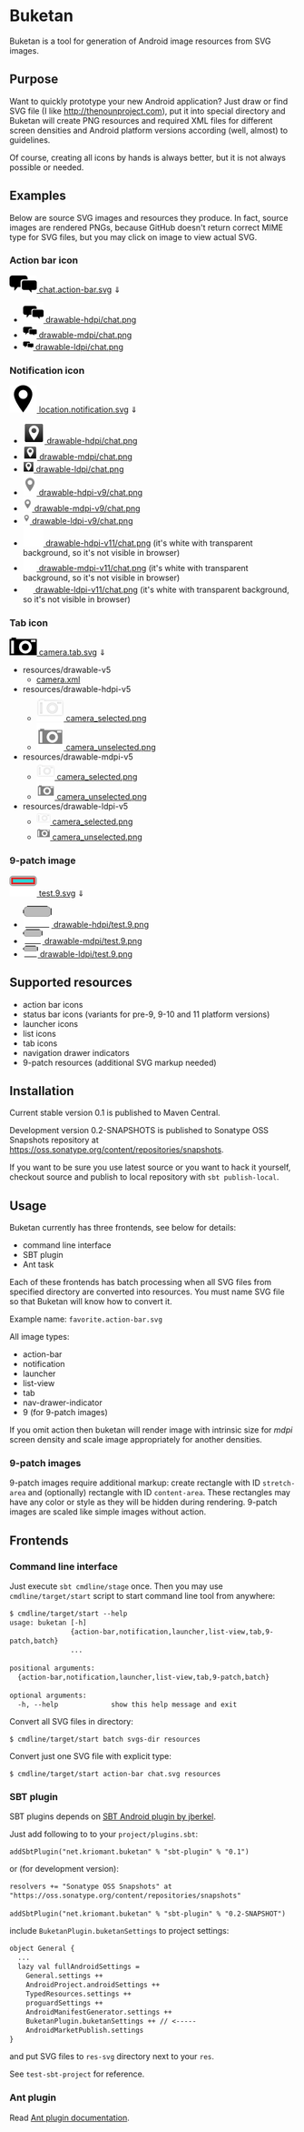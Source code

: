 # Buketan

Buketan is a tool for generation of Android image resources from SVG images.

## Purpose

Want to quickly prototype your new Android application? Just draw or find SVG file (I like http://thenounproject.com), put it into special directory and Buketan will create PNG resources and required XML files for different screen densities and Android platform versions according (well, almost) to guidelines.

Of course, creating all icons by hands is always better, but it is not always possible or needed.

## Examples

Below are source SVG images and resources they produce.
In fact, source images are rendered PNGs, because GitHub doesn't return correct MIME type for SVG files, but you may click on image to view actual SVG.

### Action bar icon

[![chat icon](assets/chat.action-bar.png) chat.action-bar.svg](svgs/chat.action-bar.svg)
⇓
- [![](resources/drawable-hdpi/chat.png) drawable-hdpi/chat.png](resources/drawable-hdpi/chat.png)
- [![](resources/drawable-mdpi/chat.png) drawable-mdpi/chat.png](resources/drawable-mdpi/chat.png)
- [![](resources/drawable-ldpi/chat.png) drawable-ldpi/chat.png](resources/drawable-ldpi/chat.png)

### Notification icon

[![location icon](assets/location.notification.png) location.notification.svg](svgs/location.notification.svg)
⇓
- [![](resources/drawable-hdpi/location.png) drawable-hdpi/chat.png](resources/drawable-hdpi/location.png)
- [![](resources/drawable-mdpi/location.png) drawable-mdpi/chat.png](resources/drawable-mdpi/location.png)
- [![](resources/drawable-ldpi/location.png) drawable-ldpi/chat.png](resources/drawable-ldpi/location.png)
- [![](resources/drawable-hdpi-v9/location.png) drawable-hdpi-v9/chat.png](resources/drawable-hdpi-v9/location.png)
- [![](resources/drawable-mdpi-v9/location.png) drawable-mdpi-v9/chat.png](resources/drawable-mdpi-v9/location.png)
- [![](resources/drawable-ldpi-v9/location.png) drawable-ldpi-v9/chat.png](resources/drawable-ldpi-v9/location.png)
- [![](resources/drawable-hdpi-v11/location.png) drawable-hdpi-v11/chat.png](resources/drawable-hdpi-v11/location.png) (it's white with transparent background, so it's not visible in browser)
- [![](resources/drawable-mdpi-v11/location.png) drawable-mdpi-v11/chat.png](resources/drawable-mdpi-v11/location.png) (it's white with transparent background, so it's not visible in browser)
- [![](resources/drawable-ldpi-v11/location.png) drawable-ldpi-v11/chat.png](resources/drawable-ldpi-v11/location.png) (it's white with transparent background, so it's not visible in browser)

### Tab icon

[![tab icon](assets/camera.tab.png) camera.tab.svg](svgs/camera.tab.svg)
⇓
- resources/drawable-v5
    - [camera.xml](resources/drawable-v5/camera.xml)
- resources/drawable-hdpi-v5
    - [![](resources/drawable-hdpi-v5/camera_selected.png) camera_selected.png](resources/drawable-hdpi-v5/camera_selected.png)
    - [![](resources/drawable-hdpi-v5/camera_unselected.png) camera_unselected.png](resources/drawable-hdpi-v5/camera_unselected.png)
- resources/drawable-mdpi-v5
    - [![](resources/drawable-mdpi-v5/camera_selected.png) camera_selected.png](resources/drawable-mdpi-v5/camera_selected.png)
    - [![](resources/drawable-mdpi-v5/camera_unselected.png) camera_unselected.png](resources/drawable-mdpi-v5/camera_unselected.png)
- resources/drawable-ldpi-v5
    - [![](resources/drawable-ldpi-v5/camera_selected.png) camera_selected.png](resources/drawable-ldpi-v5/camera_selected.png)
    - [![](resources/drawable-ldpi-v5/camera_unselected.png) camera_unselected.png](resources/drawable-ldpi-v5/camera_unselected.png)

### 9-patch image

[![9-patch icon](assets/test.9.png) test.9.svg](svgs/test.9.svg)
⇓
- [![](resources/drawable-hdpi/test.9.png) drawable-hdpi/test.9.png](resources/drawable-hdpi/test.9.png)
- [![](resources/drawable-mdpi/test.9.png) drawable-mdpi/test.9.png](resources/drawable-mdpi/test.9.png)
- [![](resources/drawable-ldpi/test.9.png) drawable-ldpi/test.9.png](resources/drawable-ldpi/test.9.png)

## Supported resources

* action bar icons
* status bar icons (variants for pre-9, 9-10 and 11 platform versions)
* launcher icons
* list icons
* tab icons
* navigation drawer indicators
* 9-patch resources (additional SVG markup needed)

## Installation

Current stable version 0.1 is published to Maven Central.

Development version 0.2-SNAPSHOTS is published to Sonatype OSS Snapshots repository at https://oss.sonatype.org/content/repositories/snapshots.

If you want to be sure you use latest source or you want to hack it yourself, checkout source and publish to local repository with `sbt publish-local`.

## Usage

Buketan currently has three frontends, see below for details:
* command line interface
* SBT plugin
* Ant task

Each of these frontends has batch processing when all SVG files from specified directory are converted into resources. You must name SVG file so that Buketan will know how to convert it.

Example name: `favorite.action-bar.svg`

All image types:
* action-bar
* notification
* launcher
* list-view
* tab
* nav-drawer-indicator
* 9 (for 9-patch images)

If you omit action then buketan will render image with intrinsic size for *mdpi* screen density and scale image appropriately for another densities.

### 9-patch images

9-patch images require additional markup: create rectangle with ID `stretch-area` and (optionally) rectangle with ID `content-area`. These rectangles may have any color or style as they will be hidden during rendering.
9-patch images are scaled like simple images without action.

## Frontends

### Command line interface

Just execute `sbt cmdline/stage` once. Then you may use `cmdline/target/start` script to start
command line tool from anywhere:

    $ cmdline/target/start --help
    usage: buketan [-h]
                   {action-bar,notification,launcher,list-view,tab,9-patch,batch}
                   ...

    positional arguments:
      {action-bar,notification,launcher,list-view,tab,9-patch,batch}

    optional arguments:
      -h, --help             show this help message and exit

Convert all SVG files in directory:

    $ cmdline/target/start batch svgs-dir resources

Convert just one SVG file with explicit type:

    $ cmdline/target/start action-bar chat.svg resources

### SBT plugin

SBT plugins depends on [SBT Android plugin by jberkel](https://github.com/jberkel/android-plugin).

Just add following to  to your `project/plugins.sbt`:

    addSbtPlugin("net.kriomant.buketan" % "sbt-plugin" % "0.1")

or (for development version):

    resolvers += "Sonatype OSS Snapshots" at "https://oss.sonatype.org/content/repositories/snapshots"

    addSbtPlugin("net.kriomant.buketan" % "sbt-plugin" % "0.2-SNAPSHOT")

include `BuketanPlugin.buketanSettings` to project settings:

    object General {
      ...
      lazy val fullAndroidSettings =
        General.settings ++
        AndroidProject.androidSettings ++
        TypedResources.settings ++
        proguardSettings ++
        AndroidManifestGenerator.settings ++
        BuketanPlugin.buketanSettings ++ // <-----
        AndroidMarketPublish.settings
    }

and put SVG files to `res-svg` directory next to your `res`.

See `test-sbt-project` for reference.

### Ant plugin

Read [Ant plugin documentation](ant-plugin/README.md).


